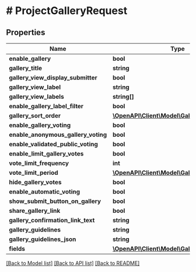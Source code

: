 # # ProjectGalleryRequest

## Properties

Name | Type | Description | Notes
------------ | ------------- | ------------- | -------------
**enable_gallery** | **bool** |  | [optional]
**gallery_title** | **string** |  | [optional]
**gallery_view_display_submitter** | **bool** |  | [optional]
**gallery_view_label** | **string** |  | [optional]
**gallery_view_labels** | **string[]** |  | [optional]
**enable_gallery_label_filter** | **bool** |  | [optional]
**gallery_sort_order** | [**\OpenAPI\Client\Model\GallerySortOrder**](GallerySortOrder.md) |  | [optional]
**enable_gallery_voting** | **bool** |  | [optional]
**enable_anonymous_gallery_voting** | **bool** |  | [optional]
**enable_validated_public_voting** | **bool** |  | [optional]
**enable_limit_gallery_votes** | **bool** |  | [optional]
**vote_limit_frequency** | **int** |  | [optional]
**vote_limit_period** | [**\OpenAPI\Client\Model\GalleryVotePeriod**](GalleryVotePeriod.md) |  | [optional]
**hide_gallery_votes** | **bool** |  | [optional]
**enable_automatic_voting** | **bool** |  | [optional]
**show_submit_button_on_gallery** | **bool** |  | [optional]
**share_gallery_link** | **bool** |  | [optional]
**gallery_confirmation_link_text** | **string** |  | [optional]
**gallery_guidelines** | **string** |  | [optional]
**gallery_guidelines_json** | **string** |  | [optional]
**fields** | [**\OpenAPI\Client\Model\GalleryFieldRequest[]**](GalleryFieldRequest.md) |  | [optional]

[[Back to Model list]](../../README.md#models) [[Back to API list]](../../README.md#endpoints) [[Back to README]](../../README.md)
